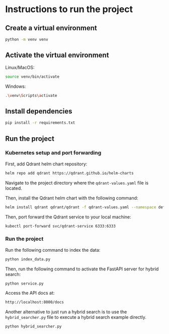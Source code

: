 # Instructions to run the project

## Create a virtual environment

```bash
python -m venv venv
```

## Activate the virtual environment

Linux/MacOS:
```bash
source venv/bin/activate
```

Windows:
```bash
.\venv\Scripts\activate
```

## Install dependencies

```bash
pip install -r requirements.txt
```

## Run the project

### Kubernetes setup and port forwarding

First, add Qdrant helm chart repository:
```bash
helm repo add qdrant https://qdrant.github.io/helm-charts
```

Navigate to the project directory where the `qdrant-values.yaml` file is located.

Then, install the Qdrant helm chart with the following command:
```bash
helm install qdrant qdrant/qdrant -f qdrant-values.yaml --namespace default
```

Then, port forward the Qdrant service to your local machine:
```bash
kubectl port-forward svc/qdrant-service 6333:6333
```

### Run the project

Run the following command to index the data:
```bash
python index_data.py
```

Then, run the following command to activate the FastAPI server for hybrid search:
```bash
python service.py
```

Access the API docs at:
```bash
http://localhost:8000/docs
```

Another alternative to just run a hybrid search is to use the `hybrid_searcher.py` file to execute a hybrid search example directly.

```bash
python hybrid_searcher.py
```

